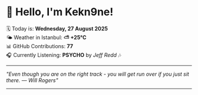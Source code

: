 # 👋 Hello, I'm Kekn9ne!

🗓️ Today is: **Wednesday, 27 August 2025**  
🌤️ Weather in Istanbul: **⛅️  +25°C**  
📊 GitHub Contributions: **77**  
🎧 Currently Listening: **PSYCHO** by *Jeff Redd* 🎶

---

_"Even though you are on the right track - you will get run over if you just sit there. — *Will Rogers*"_

---
